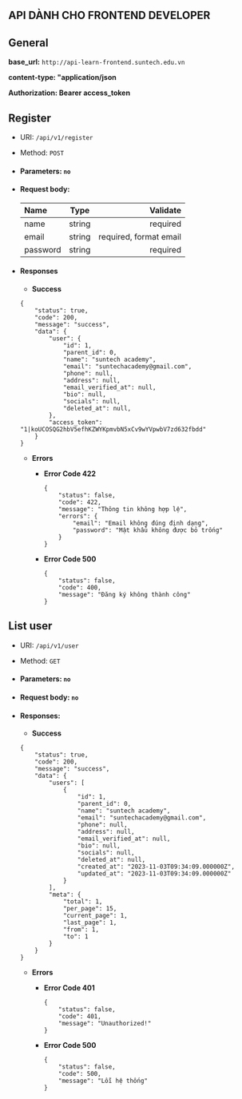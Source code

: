 ## API DÀNH CHO FRONTEND DEVELOPER

## General

**base_url:** `http://api-learn-frontend.suntech.edu.vn`

**content-type: "application/json**

**Authorization: Bearer access_token**

## Register
- URI: `/api/v1/register`
- Method: `POST`

- #### Parameters: `no`

- #### Request body:
    | Name      | Type | Validate     |
    | :---        |    :----:   |          ---: |
    | name      | string       | required   |
    | email   | string        | required, format email    |
    | password   | string        | required      |


- #### Responses
    - **Success**
    ```
    {
        "status": true,
        "code": 200,
        "message": "success",
        "data": {
            "user": {
                "id": 1,
                "parent_id": 0,
                "name": "suntech academy",
                "email": "suntechacademy@gmail.com",
                "phone": null,
                "address": null,
                "email_verified_at": null,
                "bio": null,
                "socials": null,
                "deleted_at": null,
            },
            "access_token": "1|koUCOSQG2hbV5efhKZWYKpmvbN5xCv9wYVpwbV7zd632fbdd"
        }
    }
    ```
    - **Errors**
        - **Error Code 422**
            ```
            {
                "status": false,
                "code": 422,
                "message": "Thông tin không hợp lệ",
                "errors": {
                    "email": "Email không đúng định dạng",
                    "password": "Mật khẩu không được bỏ trống"
                }
            }
            ```

        - **Error Code 500**
            ```
            {
                "status": false,
                "code": 400,
                "message": "Đăng ký không thành công"
            }
            ```

## List user
- URI: `/api/v1/user`
- Method: `GET`

- #### Parameters: `no`

- #### Request body: `no`


- #### Responses:
    - **Success**
    ```
    {
        "status": true,
        "code": 200,
        "message": "success",
        "data": {
            "users": [
                {
                    "id": 1,
                    "parent_id": 0,
                    "name": "suntech academy",
                    "email": "suntechacademy@gmail.com",
                    "phone": null,
                    "address": null,
                    "email_verified_at": null,
                    "bio": null,
                    "socials": null,
                    "deleted_at": null,
                    "created_at": "2023-11-03T09:34:09.000000Z",
                    "updated_at": "2023-11-03T09:34:09.000000Z"
                }
            ],
            "meta": {
                "total": 1,
                "per_page": 15,
                "current_page": 1,
                "last_page": 1,
                "from": 1,
                "to": 1
            }
        }
    }
    ```
    - **Errors**
        - **Error Code 401**
            ```
            {
                "status": false,
                "code": 401,
                "message": "Unauthorized!"
            }
            ```

        - **Error Code 500**
            ```
            {
                "status": false,
                "code": 500,
                "message": "Lỗi hệ thống"
            }
            ```
